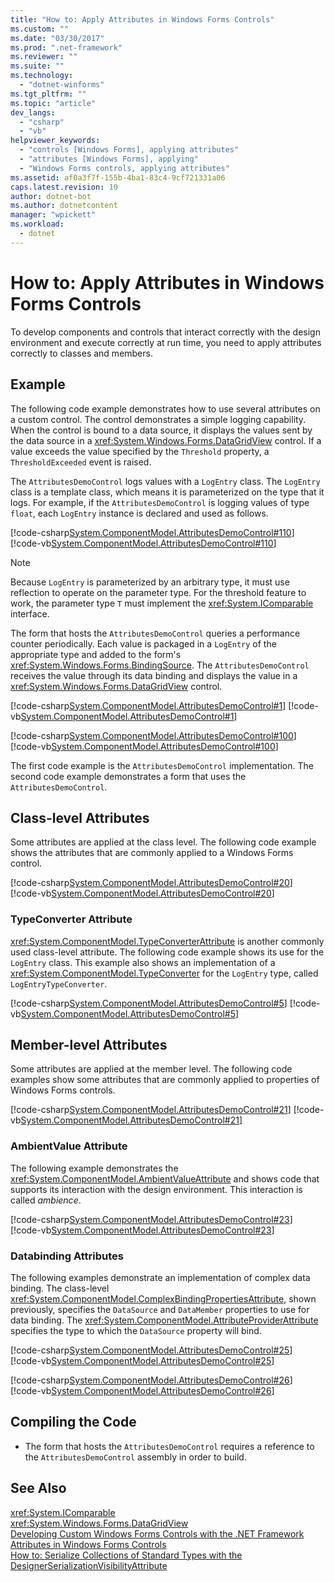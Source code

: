 ```yaml
---
title: "How to: Apply Attributes in Windows Forms Controls"
ms.custom: ""
ms.date: "03/30/2017"
ms.prod: ".net-framework"
ms.reviewer: ""
ms.suite: ""
ms.technology: 
  - "dotnet-winforms"
ms.tgt_pltfrm: ""
ms.topic: "article"
dev_langs: 
  - "csharp"
  - "vb"
helpviewer_keywords: 
  - "controls [Windows Forms], applying attributes"
  - "attributes [Windows Forms], applying"
  - "Windows Forms controls, applying attributes"
ms.assetid: af0a3f7f-155b-4ba1-83c4-9cf721331a06
caps.latest.revision: 10
author: dotnet-bot
ms.author: dotnetcontent
manager: "wpickett"
ms.workload: 
  - dotnet
---
```

# How to: Apply Attributes in Windows Forms Controls
To develop components and controls that interact correctly with the design environment and execute correctly at run time, you need to apply attributes correctly to classes and members.  
  
## Example  
 The following code example demonstrates how to use several attributes on a custom control. The control demonstrates a simple logging capability. When the control is bound to a data source, it displays the values sent by the data source in a <xref:System.Windows.Forms.DataGridView> control. If a value exceeds the value specified by the `Threshold` property, a `ThresholdExceeded` event is raised.  
  
 The `AttributesDemoControl` logs values with a `LogEntry` class. The `LogEntry` class is a template class, which means it is parameterized on the type that it logs. For example, if the `AttributesDemoControl` is logging values of type `float`, each `LogEntry` instance is declared and used as follows.  
  
 [!code-csharp[System.ComponentModel.AttributesDemoControl#110](../../../../samples/snippets/csharp/VS_Snippets_Winforms/System.ComponentModel.AttributesDemoControl/CS/form1.cs#110)]
 [!code-vb[System.ComponentModel.AttributesDemoControl#110](../../../../samples/snippets/visualbasic/VS_Snippets_Winforms/System.ComponentModel.AttributesDemoControl/VB/form1.vb#110)]  
  
> [!NOTE]
>  Because `LogEntry` is parameterized by an arbitrary type, it must use reflection to operate on the parameter type. For the threshold feature to work, the parameter type `T` must implement the <xref:System.IComparable> interface.  
  
 The form that hosts the `AttributesDemoControl` queries a performance counter periodically. Each value is packaged in a `LogEntry` of the appropriate type and added to the form's <xref:System.Windows.Forms.BindingSource>. The `AttributesDemoControl` receives the value through its data binding and displays the value in a <xref:System.Windows.Forms.DataGridView> control.  
  
 [!code-csharp[System.ComponentModel.AttributesDemoControl#1](../../../../samples/snippets/csharp/VS_Snippets_Winforms/System.ComponentModel.AttributesDemoControl/CS/attributesdemocontrol.cs#1)]
 [!code-vb[System.ComponentModel.AttributesDemoControl#1](../../../../samples/snippets/visualbasic/VS_Snippets_Winforms/System.ComponentModel.AttributesDemoControl/VB/attributesdemocontrol.vb#1)]  
  
 [!code-csharp[System.ComponentModel.AttributesDemoControl#100](../../../../samples/snippets/csharp/VS_Snippets_Winforms/System.ComponentModel.AttributesDemoControl/CS/form1.cs#100)]
 [!code-vb[System.ComponentModel.AttributesDemoControl#100](../../../../samples/snippets/visualbasic/VS_Snippets_Winforms/System.ComponentModel.AttributesDemoControl/VB/form1.vb#100)]  
  
 The first code example is the `AttributesDemoControl` implementation. The second code example demonstrates a form that uses the `AttributesDemoControl`.  
  
## Class-level Attributes  
 Some attributes are applied at the class level. The following code example shows the attributes that are commonly applied to a Windows Forms control.  
  
 [!code-csharp[System.ComponentModel.AttributesDemoControl#20](../../../../samples/snippets/csharp/VS_Snippets_Winforms/System.ComponentModel.AttributesDemoControl/CS/attributesdemocontrol.cs#20)]
 [!code-vb[System.ComponentModel.AttributesDemoControl#20](../../../../samples/snippets/visualbasic/VS_Snippets_Winforms/System.ComponentModel.AttributesDemoControl/VB/attributesdemocontrol.vb#20)]  
  
### TypeConverter Attribute  
 <xref:System.ComponentModel.TypeConverterAttribute> is another commonly used class-level attribute. The following code example shows its use for the `LogEntry` class. This example also shows an implementation of a <xref:System.ComponentModel.TypeConverter> for the `LogEntry` type, called `LogEntryTypeConverter`.  
  
 [!code-csharp[System.ComponentModel.AttributesDemoControl#5](../../../../samples/snippets/csharp/VS_Snippets_Winforms/System.ComponentModel.AttributesDemoControl/CS/attributesdemocontrol.cs#5)]
 [!code-vb[System.ComponentModel.AttributesDemoControl#5](../../../../samples/snippets/visualbasic/VS_Snippets_Winforms/System.ComponentModel.AttributesDemoControl/VB/attributesdemocontrol.vb#5)]  
  
## Member-level Attributes  
 Some attributes are applied at the member level. The following code examples show some attributes that are commonly applied to properties of Windows Forms controls.  
  
 [!code-csharp[System.ComponentModel.AttributesDemoControl#21](../../../../samples/snippets/csharp/VS_Snippets_Winforms/System.ComponentModel.AttributesDemoControl/CS/attributesdemocontrol.cs#21)]
 [!code-vb[System.ComponentModel.AttributesDemoControl#21](../../../../samples/snippets/visualbasic/VS_Snippets_Winforms/System.ComponentModel.AttributesDemoControl/VB/attributesdemocontrol.vb#21)]  
  
### AmbientValue Attribute  
 The following example demonstrates the <xref:System.ComponentModel.AmbientValueAttribute> and shows code that supports its interaction with the design environment. This interaction is called *ambience*.  
  
 [!code-csharp[System.ComponentModel.AttributesDemoControl#23](../../../../samples/snippets/csharp/VS_Snippets_Winforms/System.ComponentModel.AttributesDemoControl/CS/attributesdemocontrol.cs#23)]
 [!code-vb[System.ComponentModel.AttributesDemoControl#23](../../../../samples/snippets/visualbasic/VS_Snippets_Winforms/System.ComponentModel.AttributesDemoControl/VB/attributesdemocontrol.vb#23)]  
  
### Databinding Attributes  
 The following examples demonstrate an implementation of complex data binding. The class-level <xref:System.ComponentModel.ComplexBindingPropertiesAttribute>, shown previously, specifies the `DataSource` and `DataMember` properties to use for data binding. The <xref:System.ComponentModel.AttributeProviderAttribute> specifies the type to which the `DataSource` property will bind.  
  
 [!code-csharp[System.ComponentModel.AttributesDemoControl#25](../../../../samples/snippets/csharp/VS_Snippets_Winforms/System.ComponentModel.AttributesDemoControl/CS/attributesdemocontrol.cs#25)]
 [!code-vb[System.ComponentModel.AttributesDemoControl#25](../../../../samples/snippets/visualbasic/VS_Snippets_Winforms/System.ComponentModel.AttributesDemoControl/VB/attributesdemocontrol.vb#25)]  
  
 [!code-csharp[System.ComponentModel.AttributesDemoControl#26](../../../../samples/snippets/csharp/VS_Snippets_Winforms/System.ComponentModel.AttributesDemoControl/CS/attributesdemocontrol.cs#26)]
 [!code-vb[System.ComponentModel.AttributesDemoControl#26](../../../../samples/snippets/visualbasic/VS_Snippets_Winforms/System.ComponentModel.AttributesDemoControl/VB/attributesdemocontrol.vb#26)]  
  
## Compiling the Code  
  
-   The form that hosts the `AttributesDemoControl` requires a reference to the `AttributesDemoControl` assembly in order to build.  
  
## See Also  
 <xref:System.IComparable>  
 <xref:System.Windows.Forms.DataGridView>  
 [Developing Custom Windows Forms Controls with the .NET Framework](../../../../docs/framework/winforms/controls/developing-custom-windows-forms-controls.md)  
 [Attributes in Windows Forms Controls](../../../../docs/framework/winforms/controls/attributes-in-windows-forms-controls.md)  
 [How to: Serialize Collections of Standard Types with the DesignerSerializationVisibilityAttribute](http://msdn.microsoft.com/library/7829fcdd-8205-405f-8231-a1282a9835c9)
